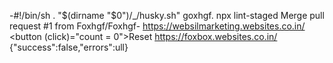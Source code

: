 -#!/bin/sh
. "$(dirname "$0")/_/husky.sh"
goxhgf.
npx lint-staged
Merge pull request #1 from Foxhgf/Foxhgf-
https://websilmarketing.websites.co.in/
<button (click)="count = 0">Reset</button>
https://foxbox.websites.co.in/
{"success":false,"errors":ull}